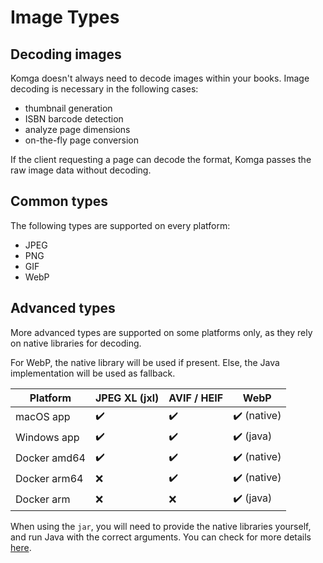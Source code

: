 # Image Types

## Decoding images

Komga doesn't always need to decode images within your books. Image decoding is necessary in the following cases:
- thumbnail generation
- ISBN barcode detection
- analyze page dimensions
- on-the-fly page conversion

If the client requesting a page can decode the format, Komga passes the raw image data without decoding.

## Common types

The following types are supported on every platform:
- JPEG
- PNG
- GIF
- WebP

## Advanced types

More advanced types are supported on some platforms only, as they rely on native libraries for decoding.

For WebP, the native library will be used if present. Else, the Java implementation will be used as fallback.

| Platform     | JPEG XL (jxl)      | AVIF / HEIF        | WebP                        |
|--------------|--------------------|--------------------|-----------------------------|
| macOS app    | :heavy_check_mark: | :heavy_check_mark: | :heavy_check_mark: (native) |
| Windows app  | :heavy_check_mark: | :heavy_check_mark: | :heavy_check_mark: (java)   |
| Docker amd64 | :heavy_check_mark: | :heavy_check_mark: | :heavy_check_mark: (native) |
| Docker arm64 | :x:                | :heavy_check_mark: | :heavy_check_mark: (native) |
| Docker arm   | :x:                | :x:                | :heavy_check_mark: (java)   |

When using the `jar`, you will need to provide the native libraries yourself, and run Java with the correct arguments. You can check for more details [here](https://github.com/gotson/NightMonkeys#requirements).